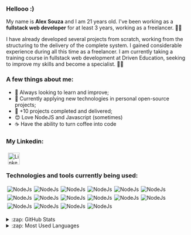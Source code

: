 ### Hellooo :)

My name is **Alex Souza** and I am 21 years old. I've been working as a **fullstack web developer** for at least 3 years, working as a freelancer. 🧑‍💻

I have already developed several projects from scratch, working from the structuring to the delivery of the complete system. I gained considerable experience during all this time as a freelancer. I am currently taking a training course in fullstack web development at Driven Education, seeking to improve my skills and become a specialist. 👨‍🎓

### A few things about me:

- 🧠 Always looking to learn and improve;
- 🧐 Currently applying new technologies in personal open-source projects;
- 🤯 +10 projects completed and delivered;
- 😍 Love NodeJS and Javascript (sometimes)
- ☕️ Have the ability to turn coffee into code

### My Linkedin:
[<img align="left" alt="LinkedIn" width="32px" style="margin: 5px;" src="https://cdn.jsdelivr.net/npm/simple-icons@v3/icons/linkedin.svg" />](https://www.linkedin.com/in/alex-souza-4ba644174/)

<br />
<br />

### Technologies and tools currently being used:

<img align="left" alt="NodeJs" style="margin: 3px;" src="https://img.shields.io/badge/Node.js-339933?style=for-the-badge&logo=nodedotjs&logoColor=white" />

<img align="left" alt="NodeJs" style="margin: 3px;" src="https://img.shields.io/badge/Express.js-000000?style=for-the-badge&logo=express&logoColor=white" />

<img align="left" alt="NodeJs" style="margin: 3px;" src="https://img.shields.io/badge/JavaScript-323330?style=for-the-badge&logo=javascript&logoColor=F7DF1E" />

<img align="left" alt="NodeJs" style="margin: 3px;" src="https://img.shields.io/badge/Socket.io-010101?&style=for-the-badge&logo=Socket.io&logoColor=white" />

<img align="left" alt="NodeJs" style="margin: 3px;" src="https://img.shields.io/badge/MongoDB-4EA94B?style=for-the-badge&logo=mongodb&logoColor=white" />

<img align="left" alt="NodeJs" style="margin: 3px;" src="https://img.shields.io/badge/redis-%23DD0031.svg?&style=for-the-badge&logo=redis&logoColor=white" />

<img align="left" alt="NodeJs" style="margin: 3px;" src="https://img.shields.io/badge/firebase-ffca28?style=for-the-badge&logo=firebase&logoColor=black" />

<img align="left" alt="NodeJs" style="margin: 3px;" src="https://img.shields.io/badge/Google_Cloud-4285F4?style=for-the-badge&logo=google-cloud&logoColor=white" />

<img align="left" alt="NodeJs" style="margin: 3px;" src="https://img.shields.io/badge/Jest-C21325?style=for-the-badge&logo=jest&logoColor=white" />

<img align="left" alt="NodeJs" style="margin: 3px;" src="https://img.shields.io/badge/eslint-3A33D1?style=for-the-badge&logo=eslint&logoColor=white" />

<img align="left" alt="NodeJs" style="margin: 3px;" src="https://img.shields.io/badge/HTML5-E34F26?style=for-the-badge&logo=html5&logoColor=white" />

<img align="left" alt="NodeJs" style="margin: 3px;" src="https://img.shields.io/badge/CSS3-1572B6?style=for-the-badge&logo=css3&logoColor=white" />

<img align="left" alt="NodeJs" style="margin: 3px;" src="https://img.shields.io/badge/Webpack-8DD6F9?style=for-the-badge&logo=Webpack&logoColor=white" />

<img align="left" alt="NodeJs" style="margin: 3px;" src="https://img.shields.io/badge/Visual_Studio_Code-0078D4?style=for-the-badge&logo=visual%20studio%20code&logoColor=white" />

<img align="left" alt="NodeJs" style="margin: 3px;" src="https://img.shields.io/badge/Slack-4A154B?style=for-the-badge&logo=slack&logoColor=white" />

<img align="left" alt="NodeJs" style="margin: 3px;" src="https://img.shields.io/badge/Trello-0052CC?style=for-the-badge&logo=trello&logoColor=white" />

<br />
<br />
<br />
<br />
<br />

<details>
  <summary>:zap: GitHub Stats</summary>

  <img align="left" alt="Alex's GitHub Stats" src="https://github-readme-stats.vercel.app/api?username=Allex6&show_icons=true&hide_border=true" />

</details>

<details>
  <summary>:zap: Most Used Languages</summary>

<img align="left" alt="Alex's GitHub Top Languages" src="https://github-readme-stats.vercel.app/api/top-langs/?username=Allex6" />

</details>